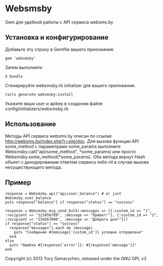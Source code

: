 # Websmsby

Gem для удобной работы с API сервиса websms.by

## Установка и конфигурирование

Добавьте эту строку в Gemfile вашего приложения:

    gem 'websmsby'

Затем выполните:

    $ bundle

Сгенерируйте websmsby.rb initializer для вашего приложения.

    rails generate websmsby:install

Укажите ваши user и apikey в созданом файле config/initializers/websmsby.rb

## Использование

Методы API сервиса websms.by описан по ссылке http://websms.by/index.php?r=site/doc.
Для вызова функции API some_method с параметрами some_params выполните Websmsby.call("api/some_method", *some_params) или просто Websmsby.some_method(*some_params).
Оба метода вернут Hash объект с декодированым ответом сервиса либо nil в случае вызова несуществующего метода.

## Пример

    response = Websmsby.api("api/user_balance") # or just Websmsby.user_balance
    puts response["balance"] if response["status"] == "success"

    response = Websmsby.msg_send_bulk(:messages => [{:custom_id => "1", :recipient => "123456789", :message => "Привет!"}, {:custom_id => "2", :recipient => "234567890", :message => "Доброго дня!"}])
    if response["status"] == "success"
      response["messages"].each do |message|
        puts "Сообщение #{message['custom_id']} успешно отправлено"
      end
    else
      puts "Ошибка #{response['error']}: #{response['message']}"
    end


Copyright (c) 2013 Yury Samarychev, released under the GNU GPL v3
